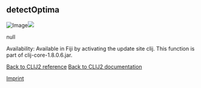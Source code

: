 ## detectOptima
![Image](images/mini_clij1_logo.png)<img src="images/mini_empty_logo.png"/>

null

Availability: Available in Fiji by activating the update site clij.
This function is part of clij-core-1.8.0.6.jar.

[Back to CLIJ2 reference](https://clij.github.io/clij2-docs/reference)
[Back to CLIJ2 documentation](https://clij.github.io/clij2-docs)

[Imprint](https://clij.github.io/imprint)
